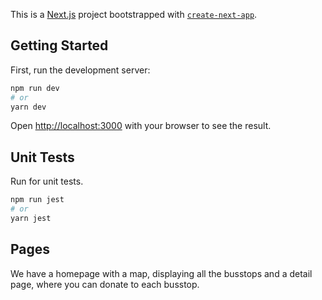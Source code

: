 This is a [Next.js](https://nextjs.org/) project bootstrapped with [`create-next-app`](https://github.com/vercel/next.js/tree/canary/packages/create-next-app).

## Getting Started

First, run the development server:

```bash
npm run dev
# or
yarn dev
```

Open [http://localhost:3000](http://localhost:3000) with your browser to see the result.

## Unit Tests

Run for unit tests.
```bash
npm run jest
# or 
yarn jest
```

## Pages

We have a homepage with a map, displaying all the busstops and a detail page, where you can donate to each busstop.